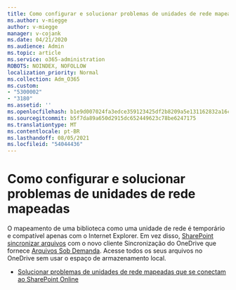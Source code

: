 ```yaml
---
title: Como configurar e solucionar problemas de unidades de rede mapeadas
ms.author: v-miegge
author: v-miegge
manager: v-cojank
ms.date: 04/21/2020
ms.audience: Admin
ms.topic: article
ms.service: o365-administration
ROBOTS: NOINDEX, NOFOLLOW
localization_priority: Normal
ms.collection: Adm_O365
ms.custom:
- "5300002"
- "3180"
ms.assetid: ''
ms.openlocfilehash: b1e9d007024fa3edce359123425df2b8209a5e131162832a16c651ff3fd6b5d3
ms.sourcegitcommit: b5f7da89a650d2915dc652449623c78be6247175
ms.translationtype: MT
ms.contentlocale: pt-BR
ms.lasthandoff: 08/05/2021
ms.locfileid: "54044436"
---
```

# <a name="how-to-configure-and-troubleshoot-mapped-network-drives"></a>Como configurar e solucionar problemas de unidades de rede mapeadas

O mapeamento de uma biblioteca como uma unidade de rede é temporário e compatível apenas com o Internet Explorer. Em vez disso, [SharePoint sincronizar arquivos](https://support.office.com/article/6de9ede8-5b6e-4503-80b2-6190f3354a88) com o novo cliente Sincronização do OneDrive que fornece [Arquivos Sob Demanda](https://support.office.com/article/0e6860d3-d9f3-4971-b321-7092438fb38e). Acesse todos os seus arquivos no OneDrive sem usar o espaço de armazenamento local.

* [Solucionar problemas de unidades de rede mapeadas que se conectam ao SharePoint Online](https://docs.microsoft.com/sharepoint/support/administration/troubleshoot-mapped-network-drives)